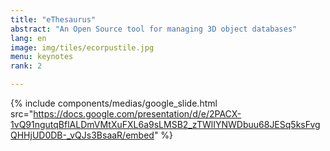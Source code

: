 ```yaml
---
title: "eThesaurus"
abstract: "An Open Source tool for managing 3D object databases"
lang: en
image: img/tiles/ecorpustile.jpg
menu: keynotes
rank: 2

---
```


  {% include components/medias/google_slide.html src="https://docs.google.com/presentation/d/e/2PACX-1vQ91ngutqBflALDmVMtXuFXL6a9sLMSB2_zTWlIYNWDbuu68JESq5ksFvgQHHjUD0DB-_vQJs3BsaaR/embed" %}

